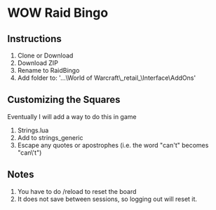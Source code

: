 # WOW Raid Bingo

## Instructions
1. Clone or Download 
2. Download ZIP
3. Rename to RaidBingo
4. Add folder to: '...\\World of Warcraft\\\_retail\_\\Interface\\AddOns'

## Customizing the Squares
Eventually I will add a way to do this in game
1. Strings.lua
2. Add to strings_generic
3. Escape any quotes or apostrophes (i.e. the word "can't" becomes "can\\\'t")


## Notes
1. You have to do /reload to reset the board
2. It does not save between sessions, so logging out will reset it.

